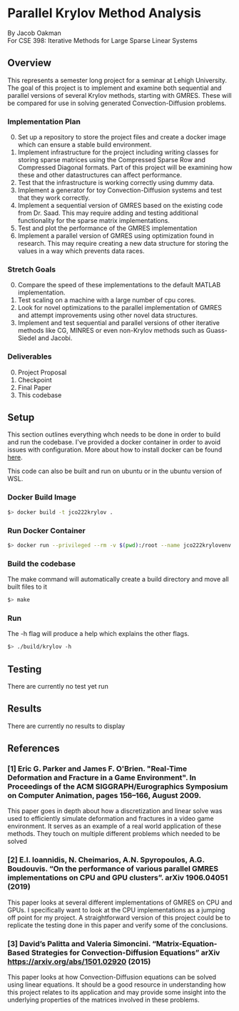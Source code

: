 # Parallel Krylov Method Analysis
By Jacob Oakman  
For CSE 398: Iterative Methods for Large Sparse Linear Systems

## Overview
This represents a semester long project for a seminar at Lehigh University. The goal of this project is to implement and examine both sequential and parallel versions of several Krylov methods, starting with GMRES. These will be compared for use in solving generated Convection-Diffusion problems.

### Implementation Plan
0. Set up a repository to store the project files and create a docker image which can ensure a stable build environment.
1. Implement infrastructure for the project including writing classes for storing sparse matrices using the Compressed Sparse Row and Compressed Diagonal formats. Part of this project will be examining how these and other datastructures can affect performance.
2. Test that the infrastructure is working correctly using dummy data.
3. Implement a generator for toy Convection-Diffusion systems and test that they work correctly.
3. Implement a sequential version of GMRES based on the existing code from Dr. Saad. This may require adding and testing additional functionality for the sparse matrix implementations.
4. Test and plot the performance of the GMRES implementation
5. Implement a parallel version of GMRES using optimization found in research. This may require creating a new data structure for storing the values in a way which prevents data races.


### Stretch Goals
0. Compare the speed of these implementations to the default MATLAB implementation.
1. Test scaling on a machine with a large number of cpu cores.
2. Look for novel optimizations to the parallel implementation of GMRES and attempt improvements using other novel data structures.
3. Implement and test sequential and parallel versions of other iterative methods like CG, MINRES or even non-Krylov methods such as Guass-Siedel and Jacobi.

### Deliverables
0. Project Proposal
1. Checkpoint
3. Final Paper
4. This codebase

## Setup
This section outlines everything whch needs to be done in order to build and run the codebase. I've provided a docker container in order to avoid issues with configuration. More about how to install docker can be found [here](https://docs.docker.com/get-docker/).  
  
This code can also be built and run on ubuntu or in the ubuntu version of WSL.

### Docker Build Image
```bash
$> docker build -t jco222krylov .
```

### Run Docker Container
```bash
$> docker run --privileged --rm -v $(pwd):/root --name jco222krylovenv -it jco222krylov
```

### Build the codebase
The make command will automatically create a build directory and move all built files to it
```bash
$> make
```

### Run
The -h flag will produce a help which explains the other flags.
```bash
$> ./build/krylov -h
```

## Testing

There are currently no test yet run

## Results

There are currently no results to display

## References
### [1] Eric G. Parker and James F. O'Brien. "Real-Time Deformation and Fracture in a Game Environment". In Proceedings of the ACM SIGGRAPH/Eurographics Symposium on Computer Animation, pages 156–166, August 2009.

This paper goes in depth about how a discretization and linear solve was used to efficiently simulate deformation and fractures in a video game environment. It serves as an example of a real world application of these methods. They touch on multiple different problems which needed to be solved 

### [2] E.I. Ioannidis, N. Cheimarios, A.N. Spyropoulos, A.G. Boudouvis. “On the performance of various parallel GMRES implementations on CPU and GPU clusters”. arXiv 1906.04051 (2019)

This paper looks at several different implementations of GMRES on CPU and GPUs. I specifically want to look at the CPU implementations as a jumping off point for my project. A straightforward version of this project could be to replicate the testing done in this paper and verify some of the conclusions.

### [3] David’s Palitta and Valeria Simoncini. “Matrix-Equation-Based Strategies for Convection-Diffusion Equations” arXiv https://arxiv.org/abs/1501.02920 (2015)

This paper looks at how Convection-Diffusion equations can be solved using linear equations. It should be a good resource in understanding how this project relates to its application and may provide some insight into the underlying properties of the matrices involved in these problems.
